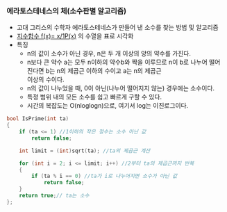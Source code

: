 ### 에라토스테네스의 체(소수판별 알고리즘)
* 고대 그리스의 수학자 에라토스테네스가 만들어 낸 소수를 찾는 방법 및 알고리즘
* [지수함수 f(x)= x/1P(x)](https://namu.wiki/w/%EC%97%90%EB%9D%BC%ED%86%A0%EC%8A%A4%ED%85%8C%EB%84%A4%EC%8A%A4%EC%9D%98%20%EC%B2%B4) 의 수열을 표로 시각화
* 특징
  * n의 값이 소수가 아닌 경우, n은 두 개 이상의 양의 약수를 가진다.
  * n보다 큰 약수 a는 모두 n이하의 약수b와 짝을 이루므로 n이 b로 나누어 떨어진다면 b는 n의 제곱근 이하의 수이고 a는 n의 제곱근 <br/>이상의 수이다.
  * n의 값이 나누었을 때, 0이 아닌(나누어 떨어지지 않는) 경우에는 소수이다.
  * 특정 범위 내의 모든 소수를 쉽고 빠르게 구할 수 있다.
  * 시간의 복잡도는 O(nloglogn)으로, 여기서 log는 이진로그이다.
 
```cpp
bool IsPrime(int ta)
{
	if (ta <= 1) //1이하의 작은 정수는 소수 아닌 값
		return false;

	int limit = (int)sqrt(ta); //ta의 제곱근 계산

	for (int i = 2; i <= limit; i++) //2부터 ta의 제곱근까지 반복
	{
		if (ta % i == 0) //ta가 i로 나누어지면 소수가 아닌 값
			return false;
	}
	return true;// ta는 소수
};
```

